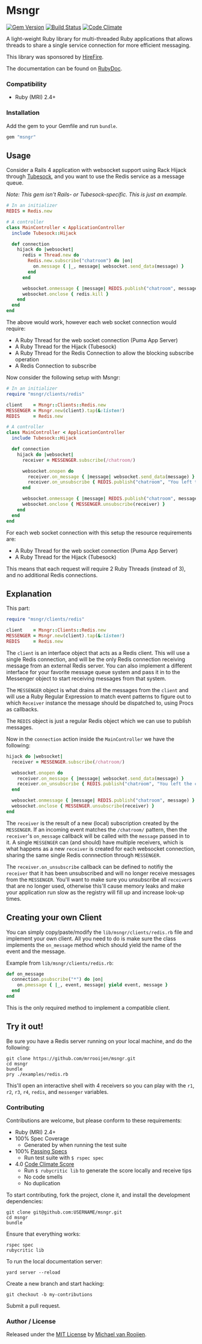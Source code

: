 # Msngr

[![Gem Version](https://badge.fury.io/rb/msngr.svg)](http://badge.fury.io/rb/msngr)
[![Build Status](https://travis-ci.org/mrrooijen/msngr.png)](https://travis-ci.org/mrrooijen/msngr)
[![Code Climate](https://codeclimate.com/github/mrrooijen/msngr.png)](https://codeclimate.com/github/mrrooijen/msngr)

A light-weight Ruby library for multi-threaded Ruby applications that allows threads to share a single service connection for more efficient messaging.

This library was sponsored by [HireFire].

The documentation can be found on [RubyDoc].


### Compatibility

- Ruby (MRI) 2.4+


### Installation

Add the gem to your Gemfile and run `bundle`.

```rb
gem "msngr"
```


## Usage

Consider a Rails 4 application with websocket support using Rack Hijack through [Tubesock], and you want to use the Redis service as a message queue.

*Note: This gem isn't Rails- or Tubesock-specific. This is just an example.*

```rb
# In an initializer
REDIS = Redis.new

# A controller
class MainController < ApplicationController
  include Tubesock::Hijack

  def connection
    hijack do |websocket|
      redis = Thread.new do
        Redis.new.subscribe("chatroom") do |on|
          on.message { |_, message| websocket.send_data(message) }
        end
      end

      websocket.onmessage { |message| REDIS.publish("chatroom", message) }
      websocket.onclose { redis.kill }
    end
  end
end
```

The above would work, however each web socket connection would require:

* A Ruby Thread for the web socket connection (Puma App Server)
* A Ruby Thread for the Hijack (Tubesock)
* A Ruby Thread for the Redis Connection to allow the blocking subscribe operation
* A Redis Connection to subscribe

Now consider the following setup with Msngr:

```rb
# In an initializer
require "msngr/clients/redis"

client    = Msngr::Clients::Redis.new
MESSENGER = Msngr.new(client).tap(&:listen!)
REDIS     = Redis.new

# A controller
class MainController < ApplicationController
  include Tubesock::Hijack

  def connection
    hijack do |websocket|
      receiver = MESSENGER.subscribe(/chatroom/)

      websocket.onopen do
        receiver.on_message { |message| websocket.send_data(message) }
        receiver.on_unsubscribe { REDIS.publish("chatroom", "You left the chat.") }
      end

      websocket.onmessage { |message| REDIS.publish("chatroom", message) }
      websocket.onclose { MESSENGER.unsubscribe(receiver) }
    end
  end
end
```

For each web socket connection with this setup the resource requirements are:

* A Ruby Thread for the web socket connection (Puma App Server)
* A Ruby Thread for the Hijack (Tubesock)

This means that each request will require 2 Ruby Threads (instead of 3), and no additional Redis connections.

## Explanation

This part:

```rb
require "msngr/clients/redis"

client    = Msngr::Clients::Redis.new
MESSENGER = Msngr.new(client).tap(&:listen!)
REDIS     = Redis.new
```

The `client` is an interface object that acts as a Redis client. This will use a single Redis connection, and will be the only Redis connection receiving message from an external Redis server. You can also implement a different interface for your favorite message queue system and pass it in to the Messenger object to start receiving messages from that system.

The `MESSENGER` object is what drains all the messages from the `client` and will use a Ruby Regular Expression to match event patterns to figure out to which `Receiver` instance the message should be dispatched to, using Procs as callbacks.

The `REDIS` object is just a regular Redis object which we can use to publish messages.

Now in the `connection` action inside the `MainController` we have the following:

```rb
hijack do |websocket|
  receiver = MESSENGER.subscribe(/chatroom/)

  websocket.onopen do
    receiver.on_message { |message| websocket.send_data(message) }
    receiver.on_unsubscribe { REDIS.publish("chatroom", "You left the chat.") }
  end

  websocket.onmessage { |message| REDIS.publish("chatroom", message) }
  websocket.onclose { MESSENGER.unsubscribe(receiver) }
end
```

The `receiver` is the result of a new (local) subscription created by the `MESSENGER`. If an incoming event matches the `/chatroom/` pattern, then the `receiver`'s `on_message` callback will be called with the `message` passed in to it. A single `MESSENGER` can (and should) have multiple receivers, which is what happens as a new `receiver` is created for each websocket connection, sharing the same single Redis connnection through `MESSENGER`.

The `receiver.on_unsubscribe` callback can be defined to notifiy the `receiver` that it has been unsubscribed and will no longer receive messages from the `MESSENGER`. You'll want to make sure you unsubscribe all `receiver`s that are no longer used, otherwise this'll cause memory leaks and make your application run slow as the registry will fill up and increase look-up times.


## Creating your own Client

You can simply copy/paste/modify the `lib/msngr/clients/redis.rb` file and implement your own client. All you need to do is make sure the class implements the `on_message` method which should yield the name of the event and the message.

Example from `lib/msngr/clients/redis.rb`:

```rb
def on_message
  connection.psubscribe("*") do |on|
    on.pmessage { |_, event, message| yield event, message }
  end
end
```

This is the only required method to implement a compatible client.


## Try it out!

Be sure you have a Redis server running on your local machine, and do the following:

```
git clone https://github.com/mrrooijen/msngr.git
cd msngr
bundle
pry ./examples/redis.rb
```

This'll open an interactive shell with 4 receivers so you can play with the `r1`, `r2`, `r3`, `r4`, `redis`, and `messenger` variables.


### Contributing

Contributions are welcome, but please conform to these requirements:

- Ruby (MRI) 2.4+
- 100% Spec Coverage
  - Generated by when running the test suite
- 100% [Passing Specs]
  - Run test suite with `$ rspec spec`
- 4.0 [Code Climate Score]
  - Run `$ rubycritic lib` to generate the score locally and receive tips
  - No code smells
  - No duplication

To start contributing, fork the project, clone it, and install the development dependencies:

```
git clone git@github.com:USERNAME/msngr.git
cd msngr
bundle
```

Ensure that everything works:

```
rspec spec
rubycritic lib
```

To run the local documentation server:

```
yard server --reload
```

Create a new branch and start hacking:

```
git checkout -b my-contributions
```

Submit a pull request.


### Author / License

Released under the [MIT License] by [Michael van Rooijen].

[Michael van Rooijen]: https://twitter.com/mrrooijen
[HireFire]: http://hirefire.io
[Passing Specs]: https://travis-ci.org/mrrooijen/msngr
[Code Climate Score]: https://codeclimate.com/github/mrrooijen/msngr
[RubyDoc]: http://rubydoc.info/github/mrrooijen/msngr/master/frames
[MIT License]: https://github.com/mrrooijen/msngr/blob/master/LICENSE
[RubyGems.org]: https://rubygems.org/gems/msngr
[Tubesock]: https://github.com/ngauthier/tubesock
